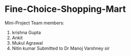 # Fine-Choice-Shopping-Mart
Mini-Project
Team members:
1. krishna Gupta
2. Ankit
3. Mukul Agrawal
4. Nitin kumar
Submitted to Dr Manoj Varshney sir
